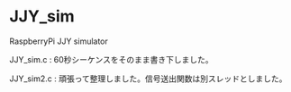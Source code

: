 # JJY_sim
RaspberryPi JJY simulator

JJY_sim.c : 60秒シーケンスをそのまま書き下しました。

JJY_sim2.c : 頑張って整理しました。信号送出関数は別スレッドとしました。
